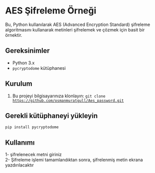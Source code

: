 # AES Şifreleme Örneği

Bu, Python kullanılarak AES (Advanced Encryption Standard) şifreleme algoritmasını kullanarak metinleri şifrelemek ve çözmek için basit bir örnektir.

## Gereksinimler

- Python 3.x
- `pycryptodome` kütüphanesi

## Kurulum

1. Bu projeyi bilgisayarınıza klonlayın:
   <code>git clone https://github.com/osmanmuratgull/Aes_password.git</code>

## Gerekli kütüphaneyi yükleyin
<code>pip install pycryptodome</code>

## Kullanımı
1- şifrelenecek metni giriniz<br>
2- Şifreleme işlemi tamamlandıktan sonra, şifrelenmiş metin ekrana yazdırılacaktır
